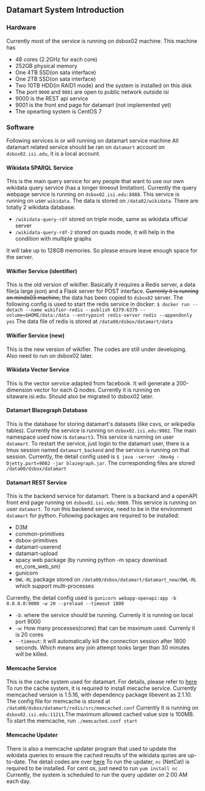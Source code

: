 ## Datamart System Introduction
### Hardware
Currently most of the service is running on dsbox02 machine. This machine has 
- 48 cores (2.2GHz for each core)
- 252GB physical memory
- One 4TB SSD(on sata interface)
- One 2TB SSD(on sata interface)
- Two 10TB HDD(in RAID1 mode) and the system is installed on this disk
- The port `9000` and `9001` are open to public network outside isi
- 9000 is the REST api service
- 9001 is the front end page for datamart (not implemented yet)
- The opearting system is CentOS 7

### Software
Following services is or will running on datamart service machine
All datamart related service should be ran on `datamart` account on `dsbox02.isi.edu`, it is a local account.

#### Wikidata SPARQL Service
This is the main query service for any people that want to use our own wikidata query service (has a longer timeout limitation). Currently the query webpage service is running on `dsbox02.isi.edu:8888`. This service is running on user `wikidata`.
The data is stored on `/data02/wikidata`. There are totally 2 wikidata database:
- `/wikidata-query-rdf` stored on triple mode, same as wikidata official server
- `/wikidata-query-rdf-2` stored on quads mode, it will help in the condition with multiple graphs

It will take up to 128GB memories. So please ensure leave enough space for the server.

#### Wikifier Service (identifier)
This is the old version of wikifier. Basically it requires a Redis server, a data file(a large json) and a Flask server for POST interface. ~~Currenly it is running on minds03 machine,~~ the data has been copied to `dsbox02` server.
The following config is used to start the redis service in docker:
`$ docker run --detach --name wikifier-redis --publish 6379:6379 --volume=$HOME/data:/data --entrypoint redis-server redis --appendonly yes`
The data file of redis is stored at `/data00/dsbox/datamart/data`

#### Wikifier Service (new)
This is the new version of wikifier. The codes are still under developing. Also need to run on dsbox02 later.

#### Wikidata Vector Service
This is the vector service adapted from facebook. It will generate a 200-dimension vector for each Q nodes. Currently it is running on sitaware.isi.edu. Should also be migrated to dsbox02 later.

#### Datamart Blazegraph Database
This is the database for storing datamart's datasets (like csvs, or wikipedia tables). Currently the service is running on `dsbox02.isi.edu:9002`. The main namespace used now is `datamart3`. This service is running on user `datamart`.
To restart the service, just login to the datamart user, there is a tmux session named `datamart_backend` and the service is running on that session.
Currently, the detail config used is `$ java -server -Xmx4g -Djetty.port=9002 -jar blazegraph.jar`.
The corresponding files are stored `/data00/dsbox/datamart`

#### Datamart REST Service
This is the backend service for datamart. There is a backand and a openAPI front end page running on `dsbox02.isi.edu:9000`. This service is running on user `datamart`. To run this backend service, need to be in the environment `datamart` for python.
Following packages are required to be installed:
 - D3M
 - common-primitives
 - dsbox-primitives
 - datamart-userend
 - datamart-upload
 - spacy web package (by running python -m spacy download en_core_web_sm)
 - gunicorn
 - `OWL-RL` package stored on `/data00/dsbox/datamart/datamart_new/OWL-RL` which support multi-processes


 Currently, the detail config used is `gunicorn webapp-openapi:app -b 0.0.0.0:9000 -w 20 --preload --timeout 1800`
 - `-b`: where the service should be running. Currenly it is running on local port 9000
 - `-w`: How many processes(cores) that can be maximum used. Currenly it is 20 cores
 - `--timeout`: it will automatically kill the connection session after 1800 seconds. Which means any join attempt tooks larger than 30 minutes will be killed.

#### Memcache Service
This is the cache system used for datamart. For details, please refer to [here](https://github.com/usc-isi-i2/datamart-userend/tree/d3m/datamart_isi/cache "here")
To run the cache system, it is required to install mecache service. Currently  memcached version is 1.5.16, with dependency package libevent as 2.1.10.
The config file for memcache is stored at `/data00/dsbox/datamart/redis/src/memcached.conf` Currently it is running on `dsbox02.isi.edu:11211`.The maximum allowed cached value size is 100MB.
To start the memcache, run `./memcached.conf start`

#### Memcache Updater
There is also a memcache updater program that used to update the wikidata queries to ensure the cached results of the wikidata quries are up-to-date. The detail codes are over [here](https://github.com/usc-isi-i2/datamart-upload/tree/rest_api_test/datamart_web "here")
To run the updater, `nc` (NetCat) is required to be installed. For cent os, just need to run `yum install nc`
Currently, the system is scheduled to run the query updater on 2:00 AM each day.
